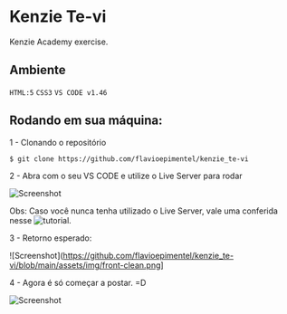 # Kenzie Te-vi

Kenzie Academy exercise.
## Ambiente
``HTML:5`` ``CSS3`` ``VS CODE v1.46``

## Rodando em sua máquina:

1 - Clonando o repositório

```$ git clone https://github.com/flavioepimentel/kenzie_te-vi```

2 - Abra com o seu VS CODE e utilize o Live Server para rodar

![Screenshot](https://github.com/flavioepimentel/kenzie_te-vi/blob/main/assets/img/liveserver.png)

Obs: Caso você nunca tenha utilizado o Live Server, vale uma conferida nesse ![tutorial.](https://www.youtube.com/watch?v=yGzQRA-NC_Q)

3 - Retorno esperado:

![Screenshot](https://github.com/flavioepimentel/kenzie_te-vi/blob/main/assets/img/front-clean.png]

4 - Agora é só começar a postar. =D

![Screenshot](https://github.com/flavioepimentel/kenzie_te-vi/blob/main/assets/img/front.png)
